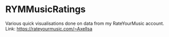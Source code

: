 # RYMMusicRatings
Various quick visualisations done on data from my RateYourMusic account. Link: https://rateyourmusic.com/~AxelIsa
